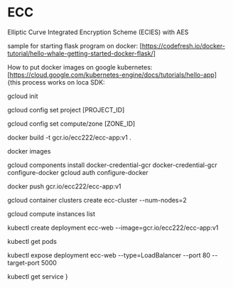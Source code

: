# ECC
Elliptic Curve Integrated Encryption Scheme (ECIES) with AES

sample for starting flask program on docker:
[https://codefresh.io/docker-tutorial/hello-whale-getting-started-docker-flask/]

How to put docker images on google kubernetes:
[https://cloud.google.com/kubernetes-engine/docs/tutorials/hello-app]
  {this process works on loca SDK:
  
  gcloud init

  gcloud config set project [PROJECT_ID]

  gcloud config set compute/zone [ZONE_ID] 

  docker build -t gcr.io/ecc222/ecc-app:v1 .

  docker images

  gcloud components install docker-credential-gcr
  docker-credential-gcr configure-docker
  gcloud auth configure-docker

  docker push gcr.io/ecc222/ecc-app:v1

  gcloud container clusters create ecc-cluster --num-nodes=2

  gcloud compute instances list

  kubectl create deployment ecc-web --image=gcr.io/ecc222/ecc-app:v1

  kubectl get pods

  kubectl expose deployment ecc-web --type=LoadBalancer --port 80 --target-port 5000

  kubectl get service
  }
